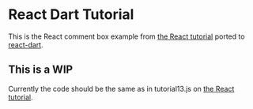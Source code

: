 # React Dart Tutorial

This is the React comment box example from [the React tutorial](http://facebook.github.io/react/docs/tutorial.html) ported to [react-dart](https://github.com/cleandart/react-dart).

## This is a WIP

Currently the code should be the same as in tutorial13.js on [the React tutorial](http://facebook.github.io/react/docs/tutorial.html).

